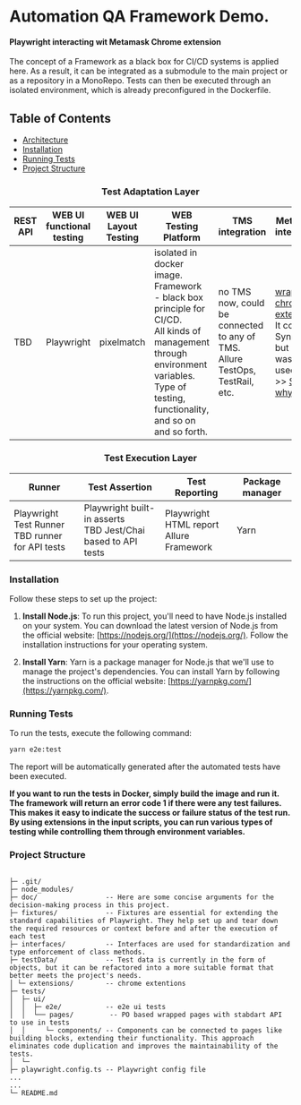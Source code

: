# Automation QA Framework Demo. 
#### Playwright interacting wit Metamask Chrome extension

The concept of a Framework as a black box for CI/CD systems is applied here. As a result, it can be integrated as a submodule to the main project or as a repository in a MonoRepo. Tests can then be executed through an isolated environment, which is already preconfigured in the Dockerfile.

## Table of Contents
- [Architecture](#architecture)
- [Installation](#installation)
- [Running Tests](#run-test)
- [Project Structure](#project-structure)

<a name="architecture"></a>
### <p style="text-align: center;">Test Adaptation Layer</p>

| REST API | WEB UI functional testing | WEB UI Layout Testing | WEB Testing Platform                                                                                                                                                                      | TMS integration                                                              | Metamask interaction                                                                                                                                                         | Design Patterns For Tests                                                                       |
|----------|---------------------------|-----------------------|-------------------------------------------------------------------------------------------------------------------------------------------------------------------------------------------|------------------------------------------------------------------------------|------------------------------------------------------------------------------------------------------------------------------------------------------------------------------|-------------------------------------------------------------------------------------------------|
| TBD      | Playwright                | pixelmatch            | isolated in docker image. Framework - black box principle for CI/CD. <br/> All kinds of management through environment variables. Type of testing, functionality, and so on and so forth. | no TMS now, could be connected to any of TMS. Allure TestOps, TestRail, etc. | [ wrapped chrome extension ](doc/chrome-extention-interaction.md).<br/>It could be Synpress, but it wasn't used.<br/> >> [ See why ](doc/chrome-extention-interaction.md) << | Page Object <br/>Step Object<br/>Page Element<br/>Value Object <br/>Assert Object/Matchers<br/> |

### <p style="text-align: center;">Test Execution Layer</p>

| Runner                                                | Test Assertion                                                    | Test Reporting                              | Package manager |
|-------------------------------------------------------|-------------------------------------------------------------------|---------------------------------------------|-----------------|
| Playwright Test Runner <br/> TBD runner for API tests | Playwright built-in asserts<br/> TBD Jest/Chai based to API tests | Playwright HTML report<br/>Allure Framework | Yarn            |



<a name="installation"></a>
### Installation

Follow these steps to set up the project:

1.  **Install Node.js**: To run this project, you'll need to have Node.js installed on your system. You can download the latest version of Node.js from the official website: [https://nodejs.org/](https://nodejs.org/). Follow the installation instructions for your operating system.

2.  **Install Yarn**: Yarn is a package manager for Node.js that we'll use to manage the project's dependencies. You can install Yarn by following the instructions on the official website: [https://yarnpkg.com/](https://yarnpkg.com/).


<a name="run-test"></a>
### Running Tests

To run the tests, execute the following command:

```bash
yarn e2e:test
```

The report will be automatically generated after the automated tests have been executed.

**If you want to run the tests in Docker, simply build the image and run it. The framework will return an error code 1 if there were any test failures. This makes it easy to indicate the success or failure status of the test run. By using extensions in the input scripts, you can run various types of testing while controlling them through environment variables.**

<a name="project-structure"></a>
### Project Structure

```

├─ .git/
├─ node_modules/
├─ doc/                 -- Here are some concise arguments for the decision-making process in this project.
├─ fixtures/            -- Fixtures are essential for extending the standard capabilities of Playwright. They help set up and tear down the required resources or context before and after the execution of each test
├─ interfaces/          -- Interfaces are used for standardization and type enforcement of class methods. 
├─ testData/            -- Test data is currently in the form of objects, but it can be refactored into a more suitable format that better meets the project's needs. 
│ └─ extensions/        -- chrome extentions
├─ tests/
│  ├─ ui/
│  │  ├─ e2e/           -- e2e ui tests
│  │  └── pages/         -- PO based wrapped pages with stabdart API to use in tests
│  │     └─ components/ -- Components can be connected to pages like building blocks, extending their functionality. This approach eliminates code duplication and improves the maintainability of the tests.
│  └─
├─ playwright.config.ts -- Playwright config file
...
...
└─ README.md
```
